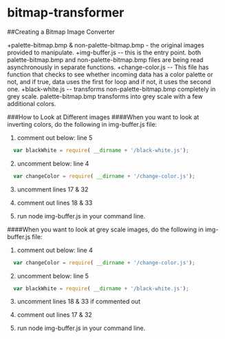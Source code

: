 # bitmap-transformer
##Creating a Bitmap Image Converter

+palette-bitmap.bmp & non-palette-bitmap.bmp - the original images provided to manipulate.
+img-buffer.js -- this is the entry point. both palette-bitmap.bmp and non-palette-bitmap.bmp files are being read asynchronously in separate functions.
+change-color.js -- This file has function that checks to see whether incoming data has a color palette or not, and if true, data uses the first for loop and if not, it uses the second one.
+black-white.js -- transforms non-palette-bitmap.bmp completely in grey scale. palette-bitmap.bmp transforms into grey scale with a few additional colors.


###How to Look at Different images
####When you want to look at inverting colors, do the following in img-buffer.js file:
1. comment out below: line 5
```javascript
  var blackWhite = require( __dirname + '/black-white.js');
```
2. uncomment below: line 4
```javascript
  var changeColor = require( __dirname + '/change-color.js');
```
3. uncomment lines 17 & 32

4. comment out lines 18 & 33

5. run  node img-buffer.js in your command line.

####When you want to look at grey scale images, do the following in img-buffer.js file:
1. comment out below: line 4
```javascript
  var changeColor = require( __dirname + '/change-color.js');
```
2. uncomment below: line 5
```javascript
  var blackWhite = require( __dirname + '/black-white.js');
```
3. uncomment lines 18 & 33 if commented out

4. comment out lines 17 & 32

5. run  node img-buffer.js in your command line.
